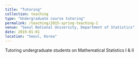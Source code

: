 ```yaml
---
title: "Tutoring"
collection: teaching
type: "Undergraduate course tutoring"
permalink: /teaching/2015-spring-teaching-1
venue: "Seoul National University, Department of Statistics"
date: 2019-01-01
location: "Seoul, Korea"
---
```


Tutoring undergraduate students on Mathematical Statistics I & II
